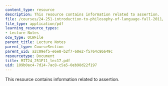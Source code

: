 ```yaml
---
content_type: resource
description: This resource contains information related to assertion.
file: /courses/24-251-introduction-to-philosophy-of-language-fall-2011/109b0ac47d147ac8c5a50eb98d22f197_MIT24_251F11_lec17.pdf
file_type: application/pdf
learning_resource_types:
- Lecture Notes
ocw_type: OCWFile
parent_title: Lecture Notes
parent_type: CourseSection
parent_uid: a2c09ef5-e6e8-b2f7-60e2-f5764c86649c
resourcetype: Document
title: MIT24_251F11_lec17.pdf
uid: 109b0ac4-7d14-7ac8-c5a5-0eb98d22f197
---
```

This resource contains information related to assertion.